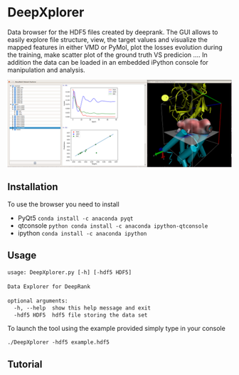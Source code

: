 # DeepXplorer

Data browser for the HDF5 files created by deeprank. The GUI allows to easily explore file structure, view, the target values and visualize the mapped features in either VMD or PyMol, plot the losses evolution during the training, make scatter plot of the ground truth VS predicion .... In addition  the data can be loaded in an embedded iPython console for manipulation and analysis. 

![alt-text](./deepxplorer.png)

## Installation

To use the browser you need to install

  * PyQt5 ```conda install -c anaconda pyqt```
  * qtconsole ```python conda install -c anaconda ipython-qtconsole```
  * ipython ```conda install -c anaconda ipython```

## Usage

```
usage: DeepXplorer.py [-h] [-hdf5 HDF5]

Data Explorer for DeepRank

optional arguments:
  -h, --help  show this help message and exit
  -hdf5 HDF5  hdf5 file storing the data set

```

To launch the tool using the example provided simply type in your console

```
./DeepXplorer -hdf5 example.hdf5
```

## Tutorial

